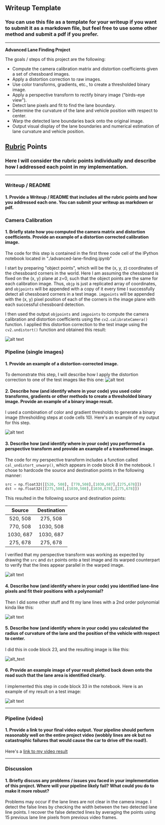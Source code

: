 ## Writeup Template

### You can use this file as a template for your writeup if you want to submit it as a markdown file, but feel free to use some other method and submit a pdf if you prefer.

---

**Advanced Lane Finding Project**

The goals / steps of this project are the following:

* Compute the camera calibration matrix and distortion coefficients given a set of chessboard images.
* Apply a distortion correction to raw images.
* Use color transforms, gradients, etc., to create a thresholded binary image.
* Apply a perspective transform to rectify binary image ("birds-eye view").
* Detect lane pixels and fit to find the lane boundary.
* Determine the curvature of the lane and vehicle position with respect to center.
* Warp the detected lane boundaries back onto the original image.
* Output visual display of the lane boundaries and numerical estimation of lane curvature and vehicle position.

[//]: # (Image References)

[img_calibration]: ./output_images/undistorted/calibration1.jpg "Undistorted"
[img_undistorted_road]: ./output_images/undistorted/test1.jpg "Road Transformed"
[img_color_thresh]: ./output_images/color_thresh/test1.jpg "Binary Example"
[img_top_down_prespective]: ./output_images/top_down_prespective/test1.jpg "Warp Example"
[img_fit_second_polynomial]: ./output_images/fit_poly_using_sliding_window/test2.jpg "Fit Visual"
[img_curvature]: ./output_images/curvature/straight_lines1.jpg "Radius of Curvature"
[img_marked_lane_lines_final]: ./output_images/final_marked_lanes_using_line_class/test1.jpg "Output"
[video_out]: ./output_videos/project_video.mp4 "a Video"

## [Rubric](https://review.udacity.com/#!/rubrics/571/view) Points

### Here I will consider the rubric points individually and describe how I addressed each point in my implementation.  

---

### Writeup / README

#### 1. Provide a Writeup / README that includes all the rubric points and how you addressed each one.  You can submit your writeup as markdown or pdf.

### Camera Calibration

#### 1. Briefly state how you computed the camera matrix and distortion coefficients. Provide an example of a distortion corrected calibration image.

The code for this step is contained in the first three code cell of the IPython notebook located in "./advanced-lane-finding.ipynb" 

I start by preparing "object points", which will be the (x, y, z) coordinates of the chessboard corners in the world. Here I am assuming the chessboard is fixed on the (x, y) plane at z=0, such that the object points are the same for each calibration image.  Thus, `objp` is just a replicated array of coordinates, and `objpoints` will be appended with a copy of it every time I successfully detect all chessboard corners in a test image.  `imgpoints` will be appended with the (x, y) pixel position of each of the corners in the image plane with each successful chessboard detection.  

I then used the output `objpoints` and `imgpoints` to compute the camera calibration and distortion coefficients using the `cv2.calibrateCamera()` function.  I applied this distortion correction to the test image using the `cv2.undistort()` function and obtained this result: 

![alt text][img_calibration]

### Pipeline (single images)

#### 1. Provide an example of a distortion-corrected image.

To demonstrate this step, I will describe how I apply the distortion correction to one of the test images like this one:
![alt text][img_undistorted_road]

#### 2. Describe how (and identify where in your code) you used color transforms, gradients or other methods to create a thresholded binary image.  Provide an example of a binary image result.

I used a combination of color and gradient thresholds to generate a binary image (thresholding steps at code cells 10).  Here's an example of my output for this step. 

![alt text][img_color_thresh]

#### 3. Describe how (and identify where in your code) you performed a perspective transform and provide an example of a transformed image.

The code for my perspective transform includes a function called `cal_undistort_unwarp()`, which appears in code block 8 in the notebook. I chose to hardcode the source and destination points in the following manner:

```python
src = np.float32([[520, 508], [770,508],[1030,687],[275,678]])
dst = np.float32([[275,508],[1030,508],[1030,678],[275,678]])
```

This resulted in the following source and destination points:

| Source        | Destination   | 
|:-------------:|:-------------:| 
| 520, 508      | 275, 508        | 
| 770, 508      | 1030, 508      |
| 1030, 687     | 1030, 687      |
| 275, 678      | 275, 678        |

I verified that my perspective transform was working as expected by drawing the `src` and `dst` points onto a test image and its warped counterpart to verify that the lines appear parallel in the warped image.

![alt text][img_top_down_prespective]

#### 4. Describe how (and identify where in your code) you identified lane-line pixels and fit their positions with a polynomial?

Then I did some other stuff and fit my lane lines with a 2nd order polynomial kinda like this:

![alt text][img_fit_second_polynomial]

#### 5. Describe how (and identify where in your code) you calculated the radius of curvature of the lane and the position of the vehicle with respect to center.

I did this in code block 23, and the resulting image is like this:

![alt_text][img_curvature]

#### 6. Provide an example image of your result plotted back down onto the road such that the lane area is identified clearly.

I implemented this step in code block 33 in the notebook.  Here is an example of my result on a test image:

![alt text][img_marked_lane_lines_final]

---

### Pipeline (video)

#### 1. Provide a link to your final video output.  Your pipeline should perform reasonably well on the entire project video (wobbly lines are ok but no catastrophic failures that would cause the car to drive off the road!).

Here's a [link to my video result][video_out]

---

### Discussion

#### 1. Briefly discuss any problems / issues you faced in your implementation of this project.  Where will your pipeline likely fail?  What could you do to make it more robust?

Problems may occur if the lane lines are not clear in the camera image. I detect the false lines by checking the width between the two detected lane line points. I recover the false detected lines by averaging the points using 15 previous lane line pixels from previous video frames.
 
